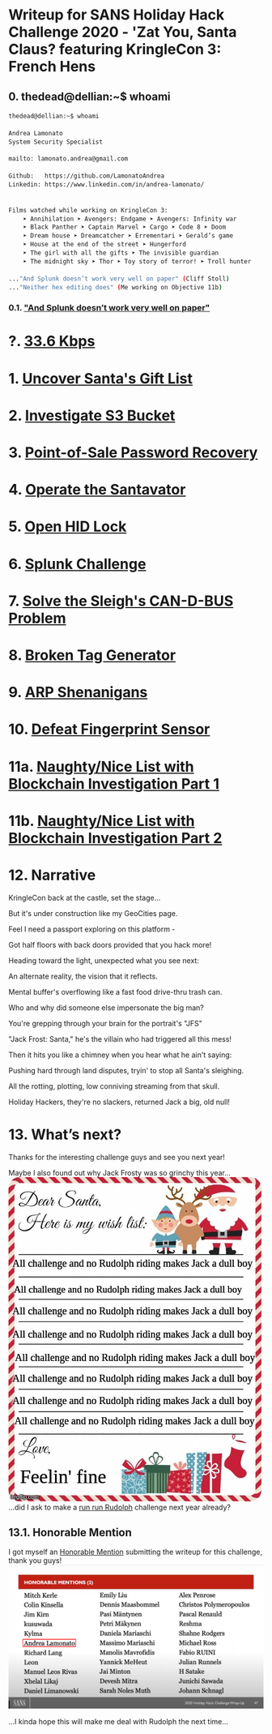 # Writeup for SANS Holiday Hack Challenge 2020 - 'Zat You, Santa Claus? featuring KringleCon 3: French Hens
## 0. thedead@dellian:~$ whoami
```bash
thedead@dellian:~$ whoami

Andrea Lamonato
System Security Specialist

mailto: lamonato.andrea@gmail.com

Github:   https://github.com/LamonatoAndrea
Linkedin: https://www.linkedin.com/in/andrea-lamonato/


Films watched while working on KringleCon 3:
	➤ Annihilation ➤ Avengers: Endgame ➤ Avengers: Infinity war
	➤ Black Panther ➤ Captain Marvel ➤ Cargo ➤ Code 8 ➤ Doom
	➤ Dream house ➤ Dreamcatcher ➤ Errementari ➤ Gerald’s game
	➤ House at the end of the street ➤ Hungerford 
	➤ The girl with all the gifts ➤ The invisible guardian
	➤ The midnight sky ➤ Thor ➤ Toy story of terror! ➤ Troll hunter

..."And Splunk doesn’t work very well on paper" (Cliff Stoll)
..."Neither hex editing does" (Me working on Objective 11b)
```
### 0.1. ["And Splunk doesn’t work very well on paper"](https://www.youtube.com/watch?v=ddAtMMDeeq8)

# ?. [33.6 Kbps](%20%3F.%2033.6%20Kbps/README.md)
# 1. [Uncover Santa's Gift List](01.%20Uncover%20Santa's%20Gift%20List/README.md)
# 2. [Investigate S3 Bucket](02.%20Investigate%20S3%20Bucket/README.md)
# 3. [Point-of-Sale Password Recovery](03.%20Point-of-Sale%20Password%20Recovery/README.md)
# 4. [Operate the Santavator](04.%20Operate%20the%20Santavator/README.md)
# 5. [Open HID Lock](05.%20Open%20HID%20Lock/README.md)
# 6. [Splunk Challenge](06.%20Splunk%20Challenge/README.md)
# 7. [Solve the Sleigh's CAN-D-BUS Problem](07.%20Solve%20the%20Sleigh's%20CAN-D-BUS%20Problem/README.md)
# 8. [Broken Tag Generator](08.%20Broken%20Tag%20Generator/README.md)
# 9. [ARP Shenanigans](09.%20ARP%20Shenanigans/README.md)
# 10. [Defeat Fingerprint Sensor](10.%20Defeat%20Fingerprint%20Sensor/README.md)
# 11a. [Naughty/Nice List with Blockchain Investigation Part 1](11a.%20Naughty-Nice%20List%20with%20Blockchain%20Investigation%20Part%201/README.md)
# 11b. [Naughty/Nice List with Blockchain Investigation Part 2](11b.%20Naughty-Nice%20List%20with%20Blockchain%20Investigation%20Part%202/README.md)
# 12. Narrative
KringleCon back at the castle, set the stage...

But it's under construction like my GeoCities page.

Feel I need a passport exploring on this platform -

Got half floors with back doors provided that you hack more!

Heading toward the light, unexpected what you see next:

An alternate reality, the vision that it reflects.

Mental buffer's overflowing like a fast food drive-thru trash can.

Who and why did someone else impersonate the big man?

You're grepping through your brain for the portrait's "JFS"

"Jack Frost: Santa," he's the villain who had triggered all this mess!

Then it hits you like a chimney when you hear what he ain't saying:

Pushing hard through land disputes, tryin' to stop all Santa's sleighing.

All the rotting, plotting, low conniving streaming from that skull.

Holiday Hackers, they're no slackers, returned Jack a big, old null!
# 13. What’s next?
Thanks for the interesting challenge guys and see you next year!  

Maybe I also found out why Jack Frosty was so grinchy this year...  
![Dear Santa](imgs/00_dearSanta.jpeg)  
...did I ask to make a [run run Rudolph](https://www.youtube.com/watch?v=YiadNVhaGwk) challenge next year already?
## 13.1. Honorable Mention
I got myself an [Honorable Mention](https://holidayhackchallenge.com/2020/winners_answers.html) submitting the writeup for this challenge, thank you guys!
![honorable mention](imgs/01_honorable_mention.png)

...I kinda hope this will make me deal with Rudolph the next time...